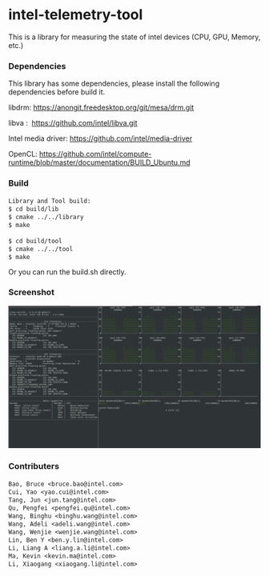 # intel-telemetry-tool
This is a library for measuring the state of intel devices (CPU, GPU, Memory, etc.)

### Dependencies

This library has some dependencies, please install the following dependencies before build it.

libdrm: https://anongit.freedesktop.org/git/mesa/drm.git

libva :  https://github.com/intel/libva.git

Intel media driver: https://github.com/intel/media-driver

OpenCL: https://github.com/intel/compute-runtime/blob/master/documentation/BUILD_Ubuntu.md

### Build
    Library and Tool build:
    $ cd build/lib
    $ cmake ../../library
    $ make
    
    $ cd build/tool
    $ cmake ../../tool
    $ make


Or you can run the build.sh directly.

### Screenshot
![screenshot](https://github.com/Xiaogang-Li/intel-telemetry-tool/blob/master/screenshot.png)

### Contributers
    Bao, Bruce <bruce.bao@intel.com>
    Cui, Yao <yao.cui@intel.com>
    Tang, Jun <jun.tang@intel.com>
    Qu, Pengfei <pengfei.qu@intel.com>
    Wang, Binghu <binghu.wang@intel.com>
    Wang, Adeli <adeli.wang@intel.com>
    Wang, Wenjie <wenjie.wang@intel.com>
    Lin, Ben Y <ben.y.lin@intel.com>
    Li, Liang A <liang.a.li@intel.com>
    Ma, Kevin <kevin.ma@intel.com>
    Li, Xiaogang <xiaogang.li@intel.com>
